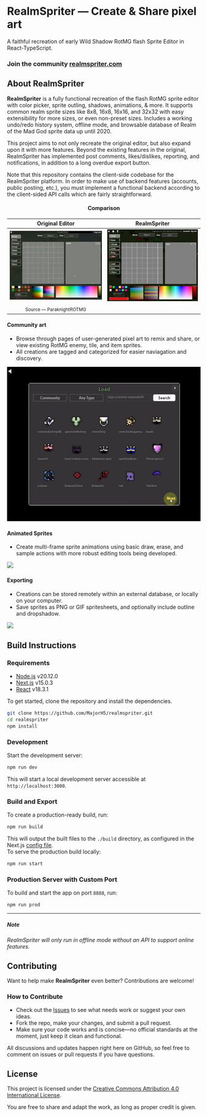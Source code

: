 # RealmSpriter — Create & Share pixel art
A faithful recreation of early Wild Shadow RotMG flash Sprite Editor in React-TypeScript.

### Join the community [realmspriter.com](https://www.realmspriter.com/)

## About RealmSpriter

**RealmSpriter** is a fully functional recreation of the flash RotMG sprite editor with color picker, sprite outling, shadows, animations, & more. It supports common realm sprite sizes like 8x8, 16x8, 16x16, and 32x32 with easy extensibility for more sizes, or even non-preset sizes. Includes a working undo/redo history system, offline mode, and browsable database of Realm of the Mad God sprite data up until 2020.

This project aims to not only recreate the original editor, but also expand upon it with more features. Beyond the existing features in the original, RealmSpriter has implemented post comments, likes/dislikes, reporting, and notifications, in addition to a long overdue export button.

Note that this repository contains the client-side codebase for the RealmSpriter platform. In order to make use of backend features (accounts, public posting, etc.), you must implement a functional backend according to the client-sided API calls which are fairly straightforward.

<h4 align="center">Comparison</h4>

Original Editor            |  RealmSpriter
:-------------------------:|:-------------------------:
![](assets/images/original.png)  |  ![](assets/images/clone.png)
<sub>Source — ParaknightROTMG</sub>|

#### Community art
* Browse through pages of user-generated pixel art to remix and share, or view existing RotMG enemy, tile, and item sprites.
* All creations are tagged and categorized for easier naviagation and discovery.

![](assets/images/community.gif)

#### Animated Sprites
* Create multi-frame sprite animations using basic draw, erase, and sample actions with more robust editing tools being developed.

![](assets/images/animated.gif)

#### Exporting
* Creations can be stored remotely within an external database, or locally on your computer.
* Save sprites as PNG or GIF spritesheets, and optionally include outline and dropshadow.

![](assets/images/export.gif)

## Build Instructions

### Requirements

- [Node.js](https://nodejs.org/) v20.12.0  
- [Next.js](https://nextjs.org/) v15.0.3  
- [React](https://react.dev/) v18.3.1  

To get started, clone the repository and install the dependencies.  

```bash
git clone https://github.com/MajorH5/realmspriter.git
cd realmspriter
npm install
```

### Development

Start the development server:

```bash
npm run dev
```

This will start a local development server accessible at `http://localhost:3000`.

### Build and Export

To create a production-ready build, run:

```bash
npm run build
```

This will output the built files to the `./build` directory, as configured in the Next.js [config file](/next.config.ts).  
To serve the production build locally:

```bash
npm run start
```

### Production Server with Custom Port

To build and start the app on port `8888`, run:

```bash
npm run prod
```

---

##### *Note*
*RealmSpriter will only run in offline mode without an API to support online features.*

## Contributing  

Want to help make **RealmSpriter** even better? Contributions are welcome!  

### How to Contribute  

- Check out the [Issues](https://github.com/MajorH5/realmspriter/issues) to see what needs work or suggest your own ideas.  
- Fork the repo, make your changes, and submit a pull request.  
- Make sure your code works and is concise—no official standards at the moment, just keep it clean and functional.  

All discussions and updates happen right here on GitHub, so feel free to comment on issues or pull requests if you have questions.

## License  

This project is licensed under the [Creative Commons Attribution 4.0 International License](LICENSE).

You are free to share and adapt the work, as long as proper credit is given.  



